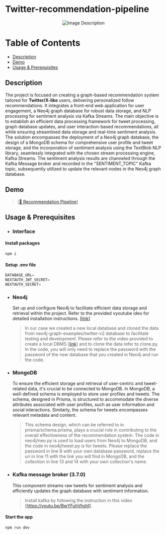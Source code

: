 # Twitter-recommendation-pipeline

<div align="center">
  <img src="https://github.com/gitNoura/Twitter-recommendation-pipeline/assets/159318078/04ba2272-7004-4a2c-994b-f0e6ab2bebb7" alt="Image Description">
</div>

# Table of Contents

- [Description](#Description)
- [Demo](#Demo)
- [Usage & Prerequisites](#Usage--Prerequisites)
  
## Description

The project is focused on creating a graph-based recommendation system tailored for **Twitter/X-like** users, delivering personalized follow recommendations. It integrates a front-end web application for user engagement, a Neo4j graph database for robust data storage, and NLP processing for sentiment analysis via Kafka Streams. The main objective is to establish an efficient data processing framework for tweet processing, graph database updates, and user interaction-based recommendations, all while ensuring streamlined data storage and real-time sentiment analysis. The solution encompasses the deployment of a Neo4j graph database, the design of a MongoDB schema for comprehensive user profile and tweet storage, and the incorporation of sentiment analysis using the TextBlob NLP library, seamlessly integrated with the chosen stream processing engine, Kafka Streams. The sentiment analysis results are channeled through the Kafka Message broker and recorded in the "SENTIMENT_TOPIC" Kafka topic, subsequently utilized to update the relevant nodes in the Neo4j graph database.

## Demo

> [[🎥 Recommendation Pipeline](https://www.youtube.com/watch?v=4Cxi3a4jylY)]

## Usage & Prerequisites

* ### Interface
#### Install packages

```shell
npm i
```

#### Setup .env file


```js
DATABASE_URL=
NEXTAUTH_JWT_SECRET=
NEXTAUTH_SECRET=
```


* ### Neo4j
   Set up and configure Neo4j to facilitate efficient data storage and retrieval within the project. Refer to the provided vyoutube ideo for detailed installation instructions. [[link](https://youtu.be/qAFivl3z8jo)]
  > In our case we created a new local database and cloned the data from neo4j-graph-examples/twitter-v2 database to facilitate testing and development. Please refer to the video provided to create a local DBMS [[link](https://youtu.be/xwObLzLcMJ0)] and to clone the data refer to clone.py.
  > In the code, you will only need to replace the password with the password of the new database that you created in Neo4j and run the code.

* ### MongoDB
   To ensure the efficient storage and retrieval of user-centric and tweet-related data, it's crucial to be connected to MongoDB. In MongoDB, a well-defined schema is employed to store user profiles and tweets. The schema, designed in Prisma, is structured to accommodate the diverse attributes associated with user profiles, such as user information and social interactions. Similarly, the schema for tweets encompasses relevant metadata and content. 
  > This schema design, which can be referred to in prisma/schema.prisma, plays a crucial role in contributing to the overall effectiveness of the recommendation system.
  > The code in neo4j/neo.py is used to load users from Neo4j to MongoDB, and the code in neo4j/tweet.py is for tweets. Please replace the password in line 8 with your own database password, replace the uri in line 11 with the link you will find in MongoDB, and the collection in line 13 and 14 with your own collection's name.

* ### Kafka message broker (3.7.0)
  This component streams raw tweets for sentiment analysis and efficiently updates the graph database with sentiment information.
  >Install kafka by following the instruction in this video [https://youtu.be/BwYFuhVhshI].

#### Start the app

```shell
npm run dev
```
